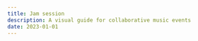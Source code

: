 ```yaml
---
title: Jam session
description: A visual guide for collaborative music events
date: 2023-01-01
---
```


<script setup>
import JamSession from './JamSession.vue'
</script>

<client-only>
  <jam-session />
</client-only>
